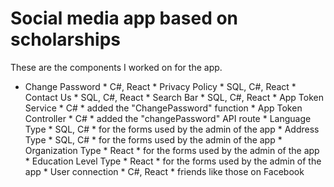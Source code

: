 # Social media app based on scholarships
These are the components I worked on for the app. <br>

* Change Password
              * C#, React
          * Privacy Policy
              * SQL, C#, React
          * Contact Us
              * SQL, C#, React
          * Search Bar
              * SQL, C#, React
          * App Token Service
              * C#
                  * added the "ChangePassword" function
          * App Token Controller
              * C#
                  * added the "changePassword" API route
          * Language Type
              * SQL, C#
                  * for the forms used by the admin of the app
          * Address Type
              * SQL, C#
                  * for the forms used by the admin of the app
          * Organization Type
              * React
                  * for the forms used by the admin of the app
          * Education Level Type
              * React
                  * for the forms used by the admin of the app
          * User connection
              * C#, React
                  * friends like those on Facebook

